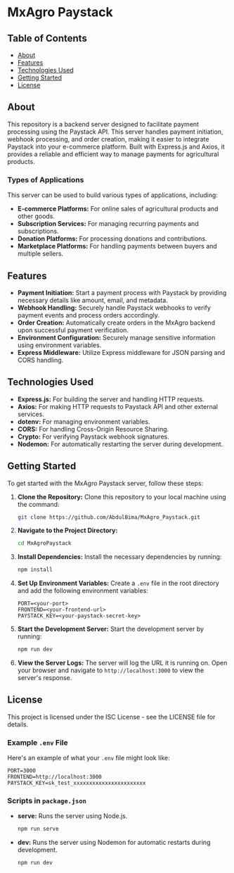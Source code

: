 # MxAgro Paystack

## Table of Contents

- [About](#about)
- [Features](#features)
- [Technologies Used](#technologies-used)
- [Getting Started](#getting-started)
- [License](#license)

## About

This repository is a backend server designed to facilitate payment processing using the Paystack API. This server handles payment initiation, webhook processing, and order creation, making it easier to integrate Paystack into your e-commerce platform. Built with Express.js and Axios, it provides a reliable and efficient way to manage payments for agricultural products.

### Types of Applications

This server can be used to build various types of applications, including:
- **E-commerce Platforms:** For online sales of agricultural products and other goods.
- **Subscription Services:** For managing recurring payments and subscriptions.
- **Donation Platforms:** For processing donations and contributions.
- **Marketplace Platforms:** For handling payments between buyers and multiple sellers.

## Features

- **Payment Initiation:** Start a payment process with Paystack by providing necessary details like amount, email, and metadata.
- **Webhook Handling:** Securely handle Paystack webhooks to verify payment events and process orders accordingly.
- **Order Creation:** Automatically create orders in the MxAgro backend upon successful payment verification.
- **Environment Configuration:** Securely manage sensitive information using environment variables.
- **Express Middleware:** Utilize Express middleware for JSON parsing and CORS handling.

## Technologies Used

- **Express.js:** For building the server and handling HTTP requests.
- **Axios:** For making HTTP requests to Paystack API and other external services.
- **dotenv:** For managing environment variables.
- **CORS:** For handling Cross-Origin Resource Sharing.
- **Crypto:** For verifying Paystack webhook signatures.
- **Nodemon:** For automatically restarting the server during development.

## Getting Started

To get started with the MxAgro Paystack server, follow these steps:

1. **Clone the Repository:** Clone this repository to your local machine using the command:
    ```bash
    git clone https://github.com/AbdulBima/MxAgro_Paystack.git
    ```
2. **Navigate to the Project Directory:** 
    ```bash
    cd MxAgroPaystack
    ```
3. **Install Dependencies:** Install the necessary dependencies by running:
    ```bash
    npm install
    ```
4. **Set Up Environment Variables:** Create a `.env` file in the root directory and add the following environment variables:
    ```
    PORT=<your-port>
    FRONTEND=<your-frontend-url>
    PAYSTACK_KEY=<your-paystack-secret-key>
    ```
5. **Start the Development Server:** Start the development server by running:
    ```bash
    npm run dev
    ```
6. **View the Server Logs:** The server will log the URL it is running on. Open your browser and navigate to `http://localhost:3000` to view the server's response.

## License

This project is licensed under the ISC License - see the LICENSE file for details.

### Example `.env` File

Here's an example of what your `.env` file might look like:

```env
PORT=3000
FRONTEND=http://localhost:3000
PAYSTACK_KEY=sk_test_xxxxxxxxxxxxxxxxxxxxxxx
```

### Scripts in `package.json`

- **serve:** Runs the server using Node.js.
    ```bash
    npm run serve
    ```
- **dev:** Runs the server using Nodemon for automatic restarts during development.
    ```bash
    npm run dev
    ```